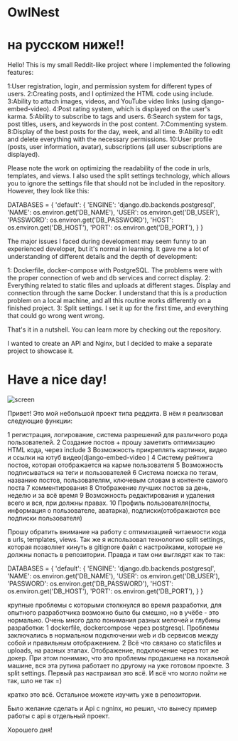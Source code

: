 # OwlNest

# на русском ниже!!


Hello! This is my small Reddit-like project where I implemented the following features:

1:User registration, login, and permission system for different types of users.
2:Creating posts, and I optimized the HTML code using include.
3:Ability to attach images, videos, and YouTube video links (using django-embed-video).
4:Post rating system, which is displayed on the user's karma.
5:Ability to subscribe to tags and users.
6:Search system for tags, post titles, users, and keywords in the post content.
7:Commenting system.
8:Display of the best posts for the day, week, and all time.
9:Ability to edit and delete everything with the necessary permissions.
10:User profile (posts, user information, avatar), subscriptions (all user subscriptions are displayed).

Please note the work on optimizing the readability of the code in urls, templates, and views. 
I also used the split settings technology, which allows you to ignore the settings file that should not be included in the repository. However, they look like this:

DATABASES = {
'default': {
'ENGINE': 'django.db.backends.postgresql',
'NAME': os.environ.get('DB_NAME'),
'USER': os.environ.get('DB_USER'),
'PASSWORD': os.environ.get('DB_PASSWORD'),
'HOST': os.environ.get('DB_HOST'),
'PORT': os.environ.get('DB_PORT'),
}
}

The major issues I faced during development may seem funny to an experienced developer, but it's normal in learning. It gave me a lot of understanding of different details and the depth of development:

1: Dockerfile, docker-compose with PostgreSQL. The problems were with the proper connection of web and db services and correct display.
2: Everything related to static files and uploads at different stages. Display and connection through the same Docker. 
I understand that this is a production problem on a local machine, and all this routine works differently on a finished project.
3: Split settings. I set it up for the first time, and everything that could go wrong went wrong.

That's it in a nutshell. You can learn more by checking out the repository.

I wanted to create an API and Nginx, but I decided to make a separate project to showcase it.

# Have a nice day!

![screen](https://github.com/EricReinhart/OwlNest/assets/109595175/0329ff48-62f0-4680-827e-b1367580d727)


Привет! Это мой небольшой проект типа реддита. В нём я реализовал следующие функции:

1 регистрация, логирование, система разрешений для различного рода пользователей.
2 Создание постов + прошу заметить оптимизацию HTML кода, через include
3 Возможность прикреплять картинки, видео и ссылки на ютуб видео(django-embed-video
)
4 Систему рейтинга постов, которая отображается на карме пользователя
5 Возможность подписываться на теги и пользователей
6 Система поиска по тегам, названию постов, пользователям, ключевым словам в контенте самого поста
7 комментирования
8 Отображение лучших постов за день, неделю и за всё время
9 Возможность редактирования и удаления всего и вся, при должны правах.
10 Профиль пользователя(посты, информация о пользователе, аватарка), подписки(отображаются все подписки пользователя)

Прошу обратить внимание на работу с оптимизацией читаемости кода в urls, templates, views. 
Так же я использовал технологию split settings, которая позволяет кинуть в gitignore файл с настройками, которые не должны попасть в репозитории. Правда и там они выглядят как то так:

DATABASES = {
'default': {
'ENGINE': 'django.db.backends.postgresql',
'NAME': os.environ.get('DB_NAME'),
'USER': os.environ.get('DB_USER'),
'PASSWORD': os.environ.get('DB_PASSWORD'),
'HOST': os.environ.get('DB_HOST'),
'PORT': os.environ.get('DB_PORT'),
}
}

крупные проблемы с которыми столкнулся во время разработки, для опытного разработчика возможно было бы смешно, но в учёбе - это нормально. Очень много дало понимания разных мелочей и глубины разработки:
1 dockerfile, dockercompose через postgresql. Проблемы заключались в нормальном подключении web и db сервисов между собой и правильным отображением.
2 Всё что связано со staticfiles и uploads, на разных этапах. Отображение, подключение через тот же докер. 
При этом понимаю, что это проблемы продакшена на локальной машине, вся эта рутина работает по другому на уже готовом проекте.
3 split settings. Первый раз настраивал это всё. И всё что могло пойти не так, шло не так =)

кратко это всё. Остальное можете изучить уже в репозитории.

Было желание сделать и Api с ngninx, но решил, что вынесу пример работы с api в отдельный проект.

Хорошего дня!
